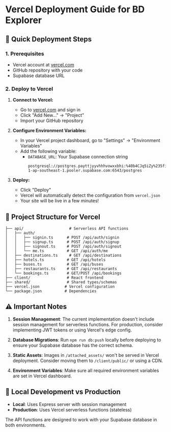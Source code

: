 # Vercel Deployment Guide for BD Explorer

## 🚀 Quick Deployment Steps

### 1. Prerequisites
- Vercel account at [vercel.com](https://vercel.com)
- GitHub repository with your code
- Supabase database URL

### 2. Deploy to Vercel

1. **Connect to Vercel:**
   - Go to [vercel.com](https://vercel.com) and sign in
   - Click "Add New..." → "Project"
   - Import your GitHub repository

2. **Configure Environment Variables:**
   - In your Vercel project dashboard, go to "Settings" → "Environment Variables"
   - Add the following variable:
     - `DATABASE_URL`: Your Supabase connection string
       ```
       postgresql://postgres.payttjyyvhhhvowxxbhi:%40b4CJq5iZy%235fin@aws-1-ap-southeast-1.pooler.supabase.com:6543/postgres
       ```

3. **Deploy:**
   - Click "Deploy" 
   - Vercel will automatically detect the configuration from `vercel.json`
   - Your site will be live in a few minutes!

## 📁 Project Structure for Vercel

```
├── api/                    # Serverless API functions
│   ├── auth/
│   │   ├── signin.ts      # POST /api/auth/signin
│   │   ├── signup.ts      # POST /api/auth/signup
│   │   ├── signout.ts     # POST /api/auth/signout
│   │   └── me.ts          # GET /api/auth/me
│   ├── destinations.ts     # GET /api/destinations
│   ├── hotels.ts          # GET /api/hotels
│   ├── buses.ts           # GET /api/buses
│   ├── restaurants.ts     # GET /api/restaurants
│   └── bookings.ts        # GET/POST /api/bookings
├── client/                # React frontend
├── shared/                # Shared types/schemas
├── vercel.json           # Vercel configuration
└── package.json          # Dependencies
```

## ⚠️ Important Notes

1. **Session Management**: The current implementation doesn't include session management for serverless functions. For production, consider implementing JWT tokens or using Vercel's edge config.

2. **Database Migrations**: Run `npm run db:push` locally before deploying to ensure your Supabase database has the correct schema.

3. **Static Assets**: Images in `/attached_assets/` won't be served in Vercel deployment. Consider moving them to `/client/public/` or using a CDN.

4. **Environment Variables**: Make sure all required environment variables are set in Vercel dashboard.

## 🔧 Local Development vs Production

- **Local**: Uses Express server with session management
- **Production**: Uses Vercel serverless functions (stateless)

The API functions are designed to work with your Supabase database in both environments.